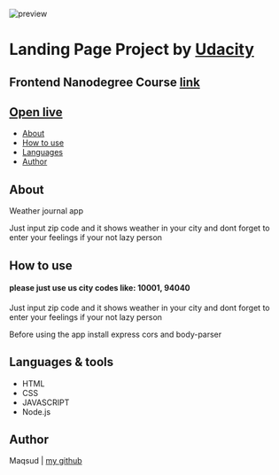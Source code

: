 ![preview](https://i.ibb.co/fGLGkyC/screencapture-localhost-2005-2021-11-01-19-26-37.png)

# Landing Page Project by [Udacity](https://udacity.com)

## Frontend Nanodegree Course [link](https://www.udacity.com/course/front-end-web-developer-nanodegree--nd0011)

## [Open live](https://masud-fend-landing-page.netlify.app/)

-   [About](#about)
-   [How to use](#how)
-   [Languages](#languages)
-   [Author](#author)

## About

Weather journal app

Just input zip code and it shows weather in your city and dont forget to enter your feelings if your not lazy person

## How to use

#### please just use us city codes like: 10001, 94040

Just input zip code and it shows weather in your city and dont forget to enter your feelings if your not lazy person

Before using the app install express cors and body-parser


## Languages & tools

-   HTML
-   CSS
-   JAVASCRIPT
-   Node.js

## Author

Maqsud | [my github](https://github.com/maqsudcoder)

